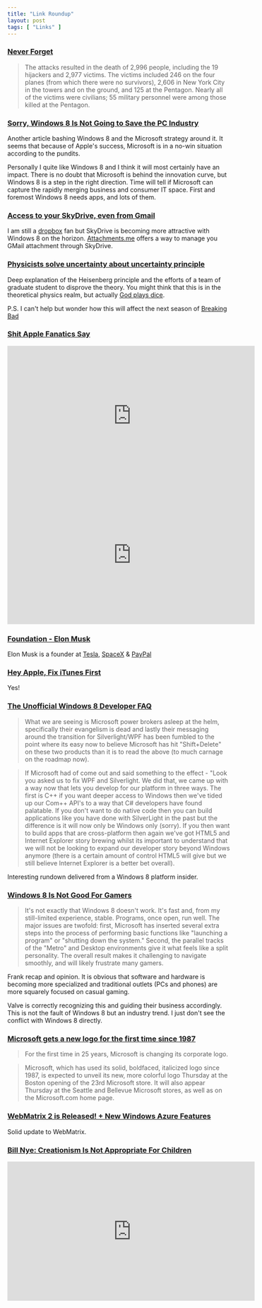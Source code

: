 ```yaml
---
title: "Link Roundup"
layout: post
tags: [ "Links" ]
--- 
```


### [Never Forget](http://en.wikipedia.org/wiki/September_11_attacks)

> The attacks resulted in the death of 2,996 people, including the 19 hijackers and 2,977 victims. The victims included 246 on the four planes (from which there were no survivors), 2,606 in New York City in the towers and on the ground, and 125 at the Pentagon. Nearly all of the victims were civilians; 55 military personnel were among those killed at the Pentagon.


### [Sorry, Windows 8 Is Not Going to Save the PC Industry](http://mashable.com/2012/09/07/windows-8-is-not-going-to-save-pc-industry/)

Another article bashing Windows 8 and the Microsoft strategy around it. It seems that because of Apple's success, Microsoft is in a no-win situation according to the pundits.

Personally I quite like Windows 8 and I think it will most certainly have an impact. There is no doubt that Microsoft is behind the innovation curve, but Windows 8 is a step in the right direction. Time will tell if Microsoft can capture the rapidly merging business and consumer IT space. First and foremost Windows 8 needs apps, and lots of them.


### [Access to your SkyDrive, even from Gmail](https://attachments.me/skydrive)

I am still a [dropbox](http://db.tt/E0TluzT) fan but SkyDrive is becoming more attractive with Windows 8 on the horizon. [Attachments.me](Attachments.me) offers a way to manage you GMail attachment through SkyDrive.


### [Physicists solve uncertainty about uncertainty principle](http://www.kurzweilai.net/physicists-solve-uncertainty-about-uncertainty-principle)

Deep explanation of the Heisenberg principle and the efforts of a team of graduate student to disprove the theory. You might think that this is in the theoretical physics realm, but actually [God plays dice](http://www.hawking.org.uk/does-god-play-dice.html).

P.S. I can't help but wonder how this will affect the next season of [Breaking Bad](http://www.amctv.com/shows/breaking-bad)


### [Shit Apple Fanatics Say](http://www.youtube.com/watch?v=FFhjDX-DUew&feature=player_embedded)

<iframe width="560" height="315" src="http://www.youtube.com/embed/FFhjDX-DUew" frameborder="0" allowfullscreen></iframe>

<iframe width="560" height="315" src="http://www.youtube.com/embed/kTTSsB92L_s" frameborder="0" allowfullscreen></iframe>


### [Foundation - Elon Musk](http://foundation.kr/20/)

Elon Musk is a founder at [Tesla](http://teslamotors.com/), [SpaceX](http://spacex.com/) &amp; [PayPal](http://paypal.com/)


### [Hey Apple, Fix iTunes First](http://mashable.com/2012/09/07/apple-fix-itunes/)

Yes!


### [The Unofficial Windows 8 Developer FAQ](http://www.riagenic.com/archives/960?utm_source=feedburner&utm_medium=feed&utm_campaign=Feed%3A+MsMossyblog+%28MS+MossyBlog%29)

> What we are seeing is Microsoft power brokers asleep at the helm, specifically their evangelism is dead and lastly their messaging around the transition for Silverlight/WPF has been fumbled to the point where its easy now to believe Microsoft has hit "Shift+Delete" on these two products than it is to read the above (to much carnage on the roadmap now).

> If Microsoft had of come out and said something to the effect - "Look you asked us to fix WPF and Silverlight. We did that, we came up with a way now that lets you develop for our platform in three ways. The first is C++ if you want deeper access to Windows then we've tided up our Com++ API's to a way that C# developers have found palatable. If you don't want to do native code then you can build applications like you have done with SilverLight in the past but the difference is it will now only be Windows only (sorry). If you then want to build apps that are cross-platform then again we've got HTML5 and Internet Explorer story brewing whilst its important to understand that we will not be looking to expand our developer story beyond Windows anymore (there is a certain amount of control HTML5 will give but we still believe Internet Explorer is a better bet overall).

Interesting rundown delivered from a Windows 8 platform insider.



### [Windows 8 Is Not Good For Gamers](http://kotaku.com/5936535/windows-8-is-not-good-for-gamers)

> It's not exactly that Windows 8 doesn't work. It's fast and, from my still-limited experience, stable. Programs, once open, run well. The major issues are twofold: first, Microsoft has inserted several extra steps into the process of performing basic functions like "launching a program" or "shutting down the system." Second, the parallel tracks of the "Metro" and Desktop environments give it what feels like a split personality. The overall result makes it challenging to navigate smoothly, and will likely frustrate many gamers.

Frank recap and opinion. It is obvious that software and hardware is becoming more specialized and traditional outlets (PCs and phones) are more squarely focused on casual gaming. 

Valve is correctly recognizing this and guiding their business accordingly. This is not the fault of Windows 8 but an industry trend. I just don't see the conflict with Windows 8 directly.


### [Microsoft gets a new logo for the first time since 1987](http://seattletimes.nwsource.com/html/businesstechnology/2018972097_microsoftlogo23.html?prmid=4939)

> For the first time in 25 years, Microsoft is changing its corporate logo.

> Microsoft, which has used its solid, boldfaced, italicized logo since 1987, is expected to unveil its new, more colorful logo Thursday at the Boston opening of the 23rd Microsoft store. It will also appear Thursday at the Seattle and Bellevue Microsoft stores, as well as on the Microsoft.com home page.


### [WebMatrix 2 is Released! + New Windows Azure Features](http://blogs.msdn.com/b/windowsazure/archive/2012/09/06/webmatrix-2-is-released-new-windows-azure-features.aspx)

Solid update to WebMatrix. 


### [Bill Nye: Creationism Is Not Appropriate For Children](http://www.youtube.com/watch?v=gHbYJfwFgOU&feature=player_embedded)

<iframe width="560" height="315" src="http://www.youtube.com/embed/gHbYJfwFgOU" frameborder="0" allowfullscreen></iframe>

